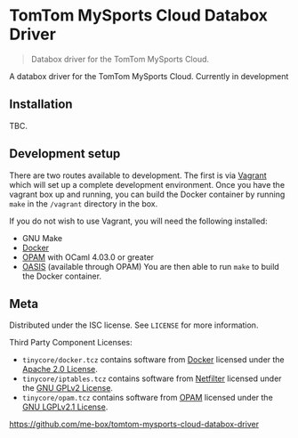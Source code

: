 # TomTom MySports Cloud Databox Driver
> Databox driver for the TomTom MySports Cloud.

A databox driver for the TomTom MySports Cloud. Currently in development

## Installation

TBC.

## Development setup

There are two routes available to development. The first is via 
[Vagrant](https://www.vagrantup.com/) which will set up a complete development
environment. Once you have the vagrant box up and running, you can build
the Docker container by running ``make`` in the ``/vagrant`` directory in the
box.

If you do not wish to use Vagrant, you will need the following installed:
* GNU Make
* [Docker](https://www.docker.com/)
* [OPAM](https://opam.ocaml.org/) with OCaml 4.03.0 or greater
* [OASIS](http://oasis.forge.ocamlcore.org/) (available through OPAM)
You are then able to run ``make`` to build the Docker container. 

## Meta

Distributed under the ISC license. See ``LICENSE`` for more information.

Third Party Component Licenses:
* ``tinycore/docker.tcz`` contains software from [Docker](https://www.docker.com/)
licensed under the [Apache 2.0 License](https://github.com/docker/docker/blob/master/LICENSE).
* ``tinycore/iptables.tcz`` contains software from [Netfilter](https://www.netfilter.org/)
licensed under the [GNU GPLv2 License](https://www.gnu.org/licenses/old-licenses/gpl-2.0.html).
* ``tinycore/opam.tcz`` contains software from [OPAM](https://opam.ocaml.org/)
licensed under the [GNU LGPLv2.1 License](https://github.com/ocaml/opam/blob/master/LICENSE).

<https://github.com/me-box/tomtom-mysports-cloud-databox-driver>
